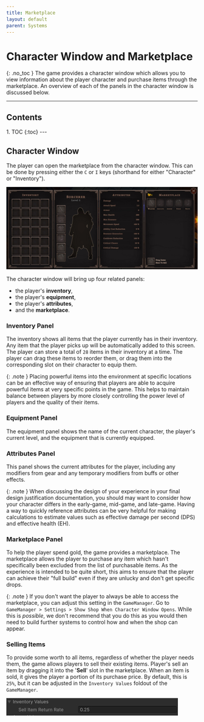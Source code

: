 ```yaml
---
title: Marketplace
layout: default
parent: Systems
---
```


# Character Window and Marketplace
{: .no_toc }
The game provides a character window which allows you to view information about the player character and purchase items through the marketplace. An overview of each of the panels in the character window is discussed below.

---
<h2 class="text-delta">Contents</h2>
1. TOC
{:toc}
---

## Character Window
The player can open the marketplace from the character window. This can be done by pressing either the `C` or `I` keys (shorthand for either "Character" or "Inventory").

![Image of Mixamo Characters](../assets/character-window.jpg)

The character window will bring up four related panels: 
- the player's **inventory**, 
- the player's **equipment**, 
- the player's **attributes**, 
- and the **marketplace**.

### Inventory Panel
The inventory shows all items that the player currently has in their inventory. Any item that the player picks up will be automatically added to this screen. The player can store a total of `28` items in their inventory at a time. The player can drag these items to reorder them, or drag them into the corresponding slot on their character to equip them.

{: .note }
Placing powerful items into the environment at specific locations can be an effective way of ensuring that players are able to acquire powerful items at very specific points in the game. This helps to maintain balance between players by more closely controlling the power level of players and the quality of their items.

### Equipment Panel
The equipment panel shows the name of the current character, the player's current level, and the equipment that is currently equipped.

### Attributes Panel
This panel shows the current attributes for the player, including any modifiers from gear and any temporary modifiers from buffs or other effects.

{: .note }
When discussing the design of your experience in your final design justification documentation, you should may want to consider how your character differs in the early-game, mid-game, and late-game. Having a way to quickly reference attributes can be very helpful for making calculations to estimate values such as effective damage per second (DPS) and effective health (EH).
 
### Marketplace Panel
To help the player spend gold, the game provides a marketplace. The marketplace allows the player to purchase any item which hasn't specifically been excluded from the list of purchasable items. As the experience is intended to be quite short, this aims to ensure that the player can achieve their "full build" even if they are unlucky and don't get specific drops.

{: .note }
If you don't want the player to always be able to access the marketplace, you can adjust this setting in the `GameManager`. Go to `GameManager > Settings > Show Shop When Character Window Opens`. While this is *possible*, we don't recommend that you do this as you would then need to build further systems to control how and when the shop can appear.

### Selling Items
To provide some worth to all items, regardless of whether the player needs them, the game allows players to sell their existing items. Player's sell an item by dragging it into the '**Sell**' slot in the marketplace. When an item is sold, it gives the player a portion of its purchase price. By default, this is `25%`, but it can be adjusted in the `Inventory Values` foldout of the `GameManager`.

![Image of Mixamo Characters](../assets/inventory-sell-price.jpg)